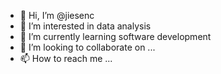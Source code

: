 - 👋 Hi, I’m @jiesenc
- 👀 I’m interested in data analysis
- 🌱 I’m currently learning software development
- 💞️ I’m looking to collaborate on ...
- 📫 How to reach me ...

<!---
jiesenc/jiesenc is a ✨ special ✨ repository because its `README.md` (this file) appears on your GitHub profile.
You can click the Preview link to take a look at your changes.
--->
